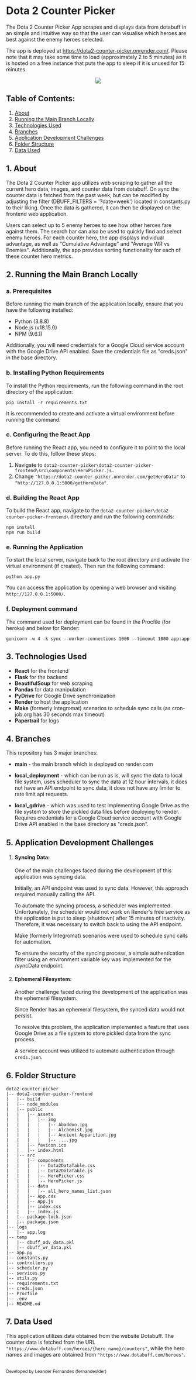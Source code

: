 # **Dota 2 Counter Picker**
The Dota 2 Counter Picker App scrapes and displays data from dotabuff in an simple and intuitive way so that the user can visualise which heroes are best against the enemy heroes selected.

The app is deployed at https://dota2-counter-picker.onrender.com/. Please note that it may take some time to load (approximately 2 to 5 minutes) as it is hosted on a free instance that puts the app to sleep if it is unused for 15 minutes.

<p align="center">
    <a href="https://dota2-counter-picker.onrender.com/">
        <img src = "demo-gif/demo.gif">
    </a>
</p>

## **Table of Contents:**

1. <a href="#1-about">About</a>
2. <a href="#2-running-the-main-branch-locally">Running the Main Branch Locally</a>
3. <a href="#3-technologies-used">Technologies Used</a>
4. <a href="#4-branches">Branches</a>
5. <a href="#5-application-development-challenges">Application Development Challenges</a>
6. <a href="#6-folder-structure">Folder Structure</a>
7. <a href="#7-data-used">Data Used</a>

## <a>**1. About**</a>

The Dota 2 Counter Picker app utilizes web scraping to gather all the current hero data, images, and counter data from dotabuff. On sync the counter data is fetched from the past week, but can be modified by adjusting the filter (DBUFF_FILTERS = '?date=week') located in constants.py to their liking. Once the data is gathered, it can then be displayed on the frontend web application.

Users can select up to 5 enemy heroes to see how other heroes fare against them. The search bar can also be used to quickly find and select enemy heroes. For each counter hero, the app displays individual advantage, as well as "Cumulative Advantage" and "Average WR vs Enemies". Additionally, the app provides sorting functionality for each of these counter hero metrics.

## <a>**2. Running the Main Branch Locally**</a>

### a. Prerequisites
Before running the main branch of the application locally, ensure that you have the following installed:
- Python (3.8.8)
- Node.js (v18.15.0)
- NPM (9.6.1)

Additionally, you will need credentials for a Google Cloud service account with the Google Drive API enabled. Save the credentials file as "creds.json" in the base directory.

### b. Installing Python Requirements
To install the Python requirements, run the following command in the root directory of the application:
```
pip install -r requirements.txt
```
It is recommended to create and activate a virtual environment before running the command.

### c. Configuring the React App
Before running the React app, you need to configure it to point to the local server. To do this, follow these steps:
1. Navigate to `dota2-counter-picker\dota2-counter-picker-frontend\src\components\HeroPicker.js.`
2. Change `"https://dota2-counter-picker.onrender.com/getHeroData"` to `"http://127.0.0.1:5000/getHeroData"`.

### d. Building the React App
To build the React app, navigate to the `dota2-counter-picker\dota2-counter-picker-frontend\` directory and run the following commands:
```
npm install
npm run build
```

### e. Running the Application
To start the local server, navigate back to the root directory and activate the virtual environment (if created). Then run the following command:
```
python app.py
```
You can access the application by opening a web browser and visiting `http://127.0.0.1:5000/`.

### f. Deployment command
The command used for deployment can be found in the Procfile (for heroku) and below for Render:
```
gunicorn -w 4 -k sync --worker-connections 1000 --timeout 1000 app:app
```

## <a>**3. Technologies Used**</a>
- **React** for the frontend
- **Flask** for the backend
- **BeautifulSoup** for web scraping
- **Pandas** for data manipulation
- **PyDrive** for Google Drive synchronization
- **Render** to host the application
- **Make** (formerly Integromat) scenarios to schedule sync calls (as cron-job.org has 30 seconds max timeout)
- **Papertrail** for logs

## <a>**4. Branches**</a>
This repository has 3 major branches:

- **main** - the main branch which is deployed on render.com

- **local_deployment** - which can be run as is, will sync the data to local file system, uses scheduler to sync the data at 12 hour intervals, it does not have an API endpoint to sync data, it does not have any limiter to rate limit api requests.

- **local_gdrive** - which was used to test implementing Google Drive as the file system to store the pickled data files before deploying to render. Requires credentials for a Google Cloud service account with Google Drive API enabled in the base directory as "creds.json".

## <a>**5. Application Development Challenges**</a>
1. #### **Syncing Data:**
    One of the main challenges faced during the development of this application was syncing data.
    
    Initially, an API endpoint was used to sync data. However, this approach required manually calling the API.
    
    To automate the syncing process, a scheduler was implemented. Unfortunately, the scheduler would not work on Render's free service as the application is put to sleep (shutdown) after 15 minutes of inactivity. Therefore, it was necessary to switch back to using the API endpoint.

    Make (formerly Integromat) scenarios were used to schedule sync calls for automation.

    To ensure the security of the syncing process, a simple authentication filter using an environment variable key was implemented for the /syncData endpoint.

2. #### **Ephemeral Filesystem:**
    Another challenge faced during the development of the application was the ephemeral filesystem.
    
    Since Render has an ephemeral filesystem, the synced data would not persist.
    
    To resolve this problem, the application implemented a feature that uses Google Drive as a file system to store pickled data from the sync process.
    
    A service account was utilized to automate authentication through `creds.json`.


## <a>**6. Folder Structure**</a>
```
dota2-counter-picker
|-- dota2-counter-picker-frontend
|   |-- build
|   |-- node_modules
|   |-- public
|   |   |-- assets
|   |   |   |-- img
|   |   |   |   |-- Abaddon.jpg
|   |   |   |   |-- Alchemist.jpg
|   |   |   |   |-- Ancient Apparition.jpg
|   |   |   |   |-- ....jpg
|   |   |-- favicon.ico
|   |   |-- index.html
|   |-- src
|   |   |-- components
|   |   |   |-- Dota2DataTable.css
|   |   |   |-- Dota2DataTable.js
|   |   |   |-- HeroPicker.css
|   |   |   |-- HeroPicker.js
|   |   |-- data
|   |   |   |-- all_hero_names_list.json
|   |   |-- App.css
|   |   |-- App.js
|   |   |-- index.css
|   |   |-- index.js
|   |-- package-lock.json
|   |-- package.json
|-- logs
|   |-- app.log
|-- temp
|   |-- dbuff_adv_data.pkl
|   |-- dbuff_wr_data.pkl
|-- app.py
|-- constants.py
|-- controllers.py
|-- scheduler.py
|-- services.py
|-- utils.py
|-- requirements.txt
|-- creds.json
|-- Procfile
|-- .env
|-- README.md
```

## <a>**7. Data Used**</a>

This application utilizes data obtained from the website Dotabuff. The counter data is fetched from the URL `"https://www.dotabuff.com/heroes/{hero_name}/counters"`, while the hero names and images are obtained from `"https://www.dotabuff.com/heroes"`.

<br>
<sub style="text-align: right">Developed by Leander Fernandes (fernandeslder)</sub>